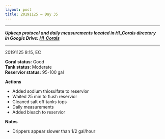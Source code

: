 ```yaml
---
layout: post
title: 20191125 – Day 35
---
```


---
***Upkeep protocol and daily measurements located in HI_Corals directory in Google Drive: [HI_Corals](https://drive.google.com/drive/u/1/folders/1Dxil5Lj1ynvuIuGDWx9_AyqkdplIcCZQ)***

---
20191125 9:15, EC

**Coral status:** Good  
**Tank status:** Moderate  
**Reservior status:** 95-100 gal

**Actions**  
- Added sodium thiosulfate to reservior
- Waited 25 min to flush reservior
- Cleaned salt off tanks tops
- Daily measurements
- Added bleach to reservior

**Notes**  
- Drippers appear slower than 1/2 gal/hour


